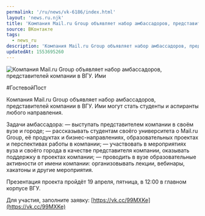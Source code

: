```yaml
---
permalink: '/ru/news/vk-6186/index.html'
layout: 'news.ru.njk'
title: 'Компания Mail.ru Group объявляет набор амбассадоров, представителей компании в ВГУ.'
source: ВКонтакте
tags:
  - news_ru
description: 'Компания Mail.ru Group объявляет набор амбассадоров, представителей компании в ВГУ.'
updatedAt: 1553695260
---
```

![Компания Mail.ru Group объявляет набор амбассадоров, представителей компании в ВГУ. Ими](https://sun9-7.userapi.com/impf/c850124/v850124564/1095bc/90kcVIJoCPI.jpg?size=900x600&quality=96&proxy=1&sign=05a9d88fc54d2b2e2ca3b9f21a4c4997&c_uniq_tag=L0NR3YFLnAqm3sbLt7QGm1EN6J3VfOh4f2vxcZNPWYQ&type=album)

#ГостевойПост

Компания Mail.ru Group объявляет набор амбассадоров, представителей компании в ВГУ. Ими могут стать студенты и аспиранты любого направления.

Задачи амбассадора:
— выступать представителем компании в своём вузе и городе;
— рассказывать студентам своёго университета о Mail.ru Group, её продуктах и бизнес-направлениях, образовательных проектах и перспективах работы в компании;
— участвовать в мероприятиях вуза и своёго города в качестве представителя компании, оказывать поддержку в проектах компании;
— проводить в вузе образовательные активности от имени компании: организовывать лекции, вебинары, хакатоны и другие мероприятия.

Презентация проекта пройдёт 19 апреля, пятница, в 12:00 в главном корпусе ВГУ.

Для участия, заполните заявку: [https://vk.cc/99MXKe](https://vk.cc/99MXKe)
